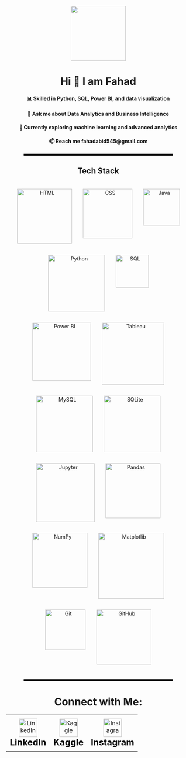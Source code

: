 <div align="center">
  <img src="https://github.com/user-attachments/assets/1ab6f641-c757-44a2-b724-f9ac3ba1a6ed" width="150" height="150" />
</div>
<div align="center">
  <h1>Hi 👋 I am Fahad </h1>

<div align="center">
  <h4>📊 Skilled in Python, SQL, Power BI, and data visualization</h4>
</div>
<div align="center">
  <h4>💬 Ask me about Data Analytics and Business Intelligence</h4>
</div>
<div align="center">
  <h4>🌟 Currently exploring machine learning and advanced analytics</h4>
</div>
<div align="center">
  <h4>📫 Reach me fahadabid545@gmail.com</h4>
</div>
  
<hr style="border: 2px solid black; width: 80%; margin: 20px auto;" />

## Tech Stack

<div align="center" style="display: flex; flex-wrap: wrap; justify-content: center; gap: 30px; padding: 20px;">
  <img src="https://img.shields.io/badge/HTML-white?style=for-the-badge&logo=html5&logoColor=black" alt="HTML" width="150" />
  <img src="https://img.shields.io/badge/CSS-white?style=for-the-badge&logo=css3&logoColor=black" alt="CSS" width="135" />
  <img src="https://img.shields.io/badge/Java-white?style=for-the-badge&logo=java&logoColor=black" alt="Java" width="100" />
  <img src="https://img.shields.io/badge/Python-white?style=for-the-badge&logo=python&logoColor=black" alt="Python" width="155" />
  <img src="https://img.shields.io/badge/SQL-white?style=for-the-badge&logo=database&logoColor=black" alt="SQL" width="90" />
  <img src="https://img.shields.io/badge/Power_BI-white?style=for-the-badge&logo=powerbi&logoColor=black" alt="Power BI" width="160" />
  <img src="https://img.shields.io/badge/Tableau-white?style=for-the-badge&logo=tableau&logoColor=black" alt="Tableau" width="170" />
  <img src="https://img.shields.io/badge/MySQL-white?style=for-the-badge&logo=mysql&logoColor=black" alt="MySQL" width="155" />
  <img src="https://img.shields.io/badge/SQLite-white?style=for-the-badge&logo=sqlite&logoColor=black" alt="SQLite" width="155" />
  <img src="https://img.shields.io/badge/Jupyter-white?style=for-the-badge&logo=jupyter&logoColor=black" alt="Jupyter" width="160" />
  <img src="https://img.shields.io/badge/Pandas-white?style=for-the-badge&logo=pandas&logoColor=black" alt="Pandas" width="150" />
  <img src="https://img.shields.io/badge/NumPy-white?style=for-the-badge&logo=numpy&logoColor=black" alt="NumPy" width="150" />
  <img src="https://img.shields.io/badge/Matplotlib-white?style=for-the-badge&logo=plotly&logoColor=black" alt="Matplotlib" width="180" />
  <img src="https://img.shields.io/badge/Git-white?style=for-the-badge&logo=git&logoColor=black" alt="Git" width="110" />
  <img src="https://img.shields.io/badge/GitHub-white?style=for-the-badge&logo=github&logoColor=black" alt="GitHub" width="150" />
</div>

<hr style="border: 2px solid black; width: 80%; margin: 20px auto;" />

<h1 align="center">Connect with Me:</h1>
<table align="center">
  <tr>
    <td align="center" style="padding: 10px;">
      <img src="https://raw.githubusercontent.com/rahuldkjain/github-profile-readme-generator/master/src/images/icons/Social/linked-in-alt.svg" alt="LinkedIn" height="50"/>
      <br />
      <span style="color: black; font-weight: bold; font-size: 24px;">LinkedIn</span>
    </td>
    <td align="center" style="padding: 10px;">
      <img src="https://raw.githubusercontent.com/rahuldkjain/github-profile-readme-generator/master/src/images/icons/Social/kaggle.svg" alt="Kaggle" height="50"/>
      <br />
      <span style="color: black; font-weight: bold; font-size: 24px;">Kaggle</span>
    </td>
    <td align="center" style="padding: 10px;">
      <img src="https://raw.githubusercontent.com/rahuldkjain/github-profile-readme-generator/master/src/images/icons/Social/instagram.svg" alt="Instagram" height="50"/>
      <br />
      <span style="color: black; font-weight: bold; font-size: 24px;">Instagram</span>
    </td>
  </tr>
</table>
